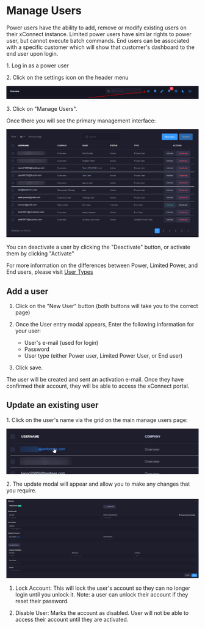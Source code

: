 # Manage Users
Power users have the ability to add, remove or modify existing users on their xConnect instance. 
Limited power users have similar rights to power user, but cannot execute batch commands.
End users can be associated with a specific customer which will show that customer's dashboard to the end user upon login.


1\. Log in as a power user

2\. Click on the settings icon on the header menu

![Side Navigation](images/menu_settings.png "Account Overview")

3\. Click on "Manage Users".

Once there you will see the primary management interface:

![Side Navigation](images/manage_users.png "Account Overview")

You can deactivate a user by clicking the "Deactivate" button, or activate them by clicking "Activate" 

For more information on the differences between Power, Limited Power, and End users, please visit [User Types](https://senecaxconnect.github.io/xconnect_docs/Usage_Roles/)

## Add a user
1. Click on the "New User" button (both buttons will take you to the correct page)
2. Once the User entry modal appears, Enter the following information for your user:
      - User's e-mail (used for login)
      - Password
      - User type (either Power user, Limited Power User, or End user)
  
3. Click save. 

The user will be created and sent an activation e-mail. Once they have confirmed their account, they will be able to access the xConnect portal.

## Update an existing user
1\. Click on the user's name via the grid on the main manage users page:

![Side Navigation](images/manage_users_update.png "Manage user update")

2\. The update modal will appear and allow you to make any changes that you require. 

![Side Navigation](images/edit_users.png "Manage user update")

1. Lock Account: This will lock the user's account so they can no longer login until you unlock it. Note: a user can unlock their account if they reset their password.

2. Disable User: Marks the account as disabled. User will not be able to access their account until they are activated. 

